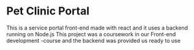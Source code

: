 # Pet Clinic Portal

This is a service portal front-end made with react and it uses a backend running on Node.js
This project was a coursework in our Front-end development -course and
the backend was provided us ready to use


